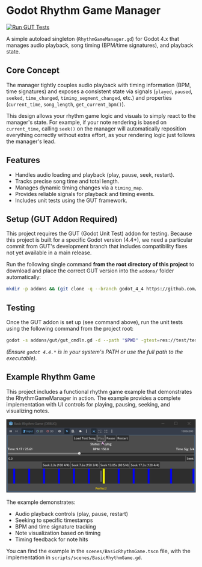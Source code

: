 # Godot Rhythm Game Manager
[![Run GUT Tests](https://github.com/thomasasfk/RhythmGameManager/actions/workflows/test.yml/badge.svg)](https://github.com/thomasasfk/RhythmGameManager/actions/workflows/test.yml)

A simple autoload singleton (`RhythmGameManager.gd`) for Godot 4.x that manages audio playback, song timing (BPM/time signatures), and playback state.

## Core Concept

The manager tightly couples audio playback with timing information (BPM, time signatures) and exposes a consistent state via signals (`played`, `paused`, `seeked`, `time_changed`, `timing_segment_changed`, etc.) and properties (`current_time`, `song_length`, `get_current_bpm()`).

This design allows your rhythm game logic and visuals to simply react to the manager's state. For example, if your note rendering is based on `current_time`, calling `seek()` on the manager will automatically reposition everything correctly without extra effort, as your rendering logic just follows the manager's lead.

## Features

*   Handles audio loading and playback (play, pause, seek, restart).
*   Tracks precise song time and total length.
*   Manages dynamic timing changes via a `timing_map`.
*   Provides reliable signals for playback and timing events.
*   Includes unit tests using the GUT framework.

## Setup (GUT Addon Required)

This project requires the GUT (Godot Unit Test) addon for testing. Because this project is built for a specific Godot version (4.4+), we need a particular commit from GUT's development branch that includes compatibility fixes not yet available in a main release.

Run the following single command **from the root directory of this project** to download and place the correct GUT version into the `addons/` folder automatically:

```bash
mkdir -p addons && (git clone -q --branch godot_4_4 https://github.com/bitwes/Gut.git g && cd g && git checkout -q e2f8c4b6220144c6665976e58d8c15ad715de244 && mv addons/gut ../addons/ && cd .. && rm -rf g)
```

## Testing

Once the GUT addon is set up (see command above), run the unit tests using the following command from the project root:

```bash
godot -s addons/gut/gut_cmdln.gd -d --path "$PWD" -gtest=res://test/test_RhythmGameManager.gd -glog=1 -gexit
```

*(Ensure `godot 4.4.*` is in your system's PATH or use the full path to the executable).* 

## Example Rhythm Game

This project includes a functional rhythm game example that demonstrates the RhythmGameManager in action. The example provides a complete implementation with UI controls for playing, pausing, seeking, and visualizing notes.

![Rhythm Game Example](example.png)

The example demonstrates:
- Audio playback controls (play, pause, restart)
- Seeking to specific timestamps
- BPM and time signature tracking
- Note visualization based on timing
- Timing feedback for note hits

You can find the example in the `scenes/BasicRhythmGame.tscn` file, with the implementation in `scripts/scenes/BasicRhythmGame.gd`.

